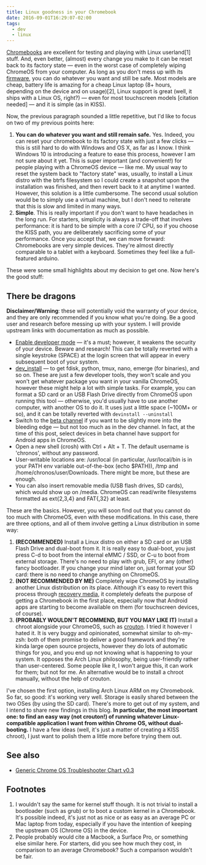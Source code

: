 ```yaml
---
title: Linux goodness in your Chromebook
date: 2016-09-01T16:29:07-02:00
tags:
  - dev
  - linux
---
```


[Chromebooks](https://www.google.com.br/chromebook/) are excellent for testing
and playing with Linux userland[1] stuff. And, even better, (almost) every
change you make to it can be reset back to its factory state — even in the worst
case of completely wiping ChromeOS from your computer. As long as you don't mess
up with its [firmware](https://en.wikipedia.org/wiki/Firmware), you can do
whatever you want and still be safe. Most models are cheap, battery life is
amazing for a cheap Linux laptop (8+ hours, depending on the device and on
usage)[2], Linux support is great (well, it ships with a Linux OS, right?) —
even for most touchscreen models [citation needed] — and it is simple (as in
KISS).


Now, the previous paragraph sounded a little repetitive, but I'd like to focus
on two of my previous points here:

1.  **You can do whatever you want and still remain safe.** Yes. Indeed, you can
    reset your chromebook to its factory state with just a few clicks — this is
    still hard to do with Windows and OS X, as far as I know. I think Windows 10
    is introducing a feature to ease this process, however I am not sure about
    it yet. This is super important (and convenient!) for people playing with a
    ChromeOS device — like me. My usual way to reset the system back to "factory
    state" was, usually, to install a Linux distro with the btrfs filesystem so
    I could create a snapshot upon the installation was finished, and then
    revert back to it at anytime I wanted. However, this solution is a little
    cumbersome. The second usual solution would be to simply use a virtual
    machine, but I don't need to reiterate that this is slow and limited in many
    ways.
1.  **Simple**. This is really important if you don't want to have headaches in
    the long run. For starters, simplicity is always a trade-off that involves
    performance: it is hard to be simple with a core i7 CPU, so if you choose
    the KISS path, you are deliberately sacrificing some of your performance.
    Once you accept that, we can move forward: Chromebooks are very simple
    devices. They're almost directly comparable to a tablet with a keyboard.
    Sometimes they feel like a full-featured arduino.

These were some small highlights about my decision to get one. Now here's the
good stuff:

## There be dragons

**Disclaimer/Warning**: these will potentially void the warranty of your device,
and they are only recommended if you know what you're doing. Be a good user and
research before messing up with your system. I will provide upstream links with
documentation as much as possible.

* [Enable developer
  mode](https://www.chromium.org/chromium-os/poking-around-your-chrome-os-device)
  — it's a must; however, it weakens the security of your device. Beware and
  research! This can be totally reverted with a single keystroke (SPACE) at the
  login screen that will appear in every subsequent boot of your system.
* [dev_install](https://www.chromium.org/chromium-os/how-tos-and-troubleshooting/install-software-on-base-images)
  — to get fdisk, python, tmux, nano, emerge (for binaries), and so on. These
  are just a few developer tools, they won't scale and you won't get whatever
  package you want in your vanilla ChromeOS, however these might help a lot with
  simple tasks. For example, you can format a SD card or an USB Flash Drive
  directly from ChromeOS upon running this tool — otherwise, you'd usually have
  to use another computer, with another OS to do it. It uses just a little space
  (~100M+ or so), and it can be totally reverted with `devinstall --uninstall`
* Switch to the [beta
  channel](https://support.google.com/chromebook/answer/1086915?hl=en) if you
  want to be slightly more into the bleeding edge — but not too much as in the
  dev channel. In fact, at the time of this post, select devices in beta channel
  have support for Android apps in ChromeOS.
* Open a new shell (crosh) with Ctrl + Alt + T. The default username is
  'chronos', without any password.
* User-writable locations are: /usr/local (in particular, /usr/local/bin is in
  your PATH env variable out-of-the-box (echo $PATH)), /tmp and
  /home/chronos/user/Downloads. There might be more, but these are enough.
* You can also insert removable media (USB flash drives, SD cards), which would
  show up on /media. ChromeOS can read/write filesystems formatted as ext{2,3,4}
  and FAT{,32} at least.

These are the basics. However, you will soon find out that you cannot do too
much with ChromeOS, even with these modifications. In this case, there are three
options, and all of them involve getting a Linux distribution in some way:

1.  **(RECOMMENDED)** Install a Linux distro on either a SD card or an USB Flash
    Drive and dual-boot from it. It is really easy to dual-boot, you just press
    C-d to boot from the internal eMMC / SSD, or C-u to boot from external
    storage. There's no need to play with grub, EFI, or any (other) fancy
    bootloader. If you change your mind later on, just format your SD card:
    there is no need to change anything on ChromeOS.
1.  **(NOT RECOMMENDED BY ME)** Completely wipe ChromeOS by installing another
    Linux distribution on its place. Although it's easy to revert this process
    through [recovery
    media](https://support.google.com/chromebook/answer/1080595), it completely
    defeats the purpose of getting a Chromebook in the first place, especially
    now that Android apps are starting to become available on them (for
    touchscreen devices, of course).
1.  **(PROBABLY WOULDN'T RECOMMEND, BUT YOU MAY LIKE IT)** Install a chroot
    alongside your ChromeOS, such as
    [crouton](https://github.com/dnschneid/crouton). I tried it however I hated
    it. It is very buggy and opinionated, somewhat similar to oh-my-zsh: both of
    them promise to deliver a good framework and they're kinda large open source
    projects, however they do lots of automatic things for you, and you end up
    not knowing what is happening to your system. It opposes the Arch Linux
    philosophy, being user-friendly rather than user-centered. Some people like
    it, I won't argue this, it can work for them; but not for me. An alternative
    would be to install a chroot manually, without the help of crouton.

I've chosen the first option, installing Arch Linux ARM on my Chromebook. So
far, so good: it's working very well. Storage is easily shared between the two
OSes (by using the SD card). There's more to get out of my system, and I intend
to share new findings in this blog. **In particular, the most important one: to
find an easy way (not crouton!) of running whatever Linux-compatible application
I want from within Chrome OS, without dual-booting.** I have a few ideas (well,
it's just a matter of creating a KISS chroot), I just want to polish them a
little more before trying them out.

## See also

* [Generic Chrome OS Troubleshooter Chart v0.3](https://imgur.com/BrVVyNi)

## Footnotes

1.  I wouldn't say the same for kernel stuff though. It is not trivial to
    install a bootloader (such as grub) or to boot a custom kernel in a
    Chromebook. It's possible indeed, it's just not as nice or as easy as an
    average PC or Mac laptop from today, especially if you have the intention of
    keeping the upstream OS (Chrome OS) in the device.
1.  People probably would cite a Macbook, a Surface Pro, or something else
    similar here. For starters, did you see how much they cost, in comparison to
    an average Chromebook? Such a comparison wouldn't be fair.

